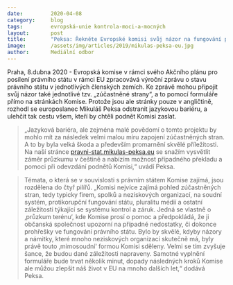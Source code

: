 ```yaml
---
date:         2020-04-08
category:     blog
tags:         evropská-unie kontrola-moci-a-mocných
layout:       post
title:        "Peksa: Řekněte Evropské komisi svůj názor na fungování právního státu"
image:        /assets/img/articles/2019/mikulas-peksa-eu.jpg
author:       Mediální odbor
--- 
```




Praha, 8.dubna 2020 - Evropská komise v rámci svého Akčního plánu pro posílení právního státu v rámci EU zpracovává výroční zprávu o stavu právního státu v jednotlivých členských zemích. Ke zprávě mohou připojit svůj názor také jednotlivé tzv. „zúčastněné strany“, a to pomocí formuláře přímo na stránkách Komise. Protože jsou ale stránky pouze v angličtině, rozhodl se europoslanec Mikuláš Peksa odstranit jazykovou bariéru, a ulehčit tak cestu všem, kteří by chtěli podnět Komisi zaslat.

> „Jazyková bariéra, ale zejména malé povědomí o tomto projektu by mohlo mít za následek velmi malou míru zapojení zúčastněných stran. A to by byla velká škoda a především promarnění skvělé příležitosti. Na naší stránce [pravni-stat.mikulas-peksa.eu](https://pravni-stat.mikulas-peksa.eu) se snažím vysvětlit záměr průzkumu v češtině a nabízím možnost případného překladu a pomoci při odevzdání podnětů Komisi,“ uvádí Peksa.

> Témata, o která se v souvislosti s právním státem Komise zajímá, jsou rozdělena do čtyř pilířů. „Komisi nejvíce zajímá pohled zúčastněných stran, tedy typicky firem, spolků a neziskových organizací, na soudní systém, protikorupční fungování státu, pluralitu médií a ostatní záležitosti týkající se systému kontrol a záruk. Jedná se vlastně o ‚průzkum terénu‘, kde Komise prosí o pomoc a předpokládá, že ji občanská společnost upozorní na případné nedostatky, či dokonce prohřešky ve fungování právního státu. Bylo by skvělé, kdyby názory a námitky, které mnoho neziskových organizací skutečně má, byly právě touto ‚mimosoudní‘ formou Komisi sděleny. Velmi se tím zvyšuje šance, že budou dané záležitosti napraveny. Samotné vyplnění formuláře bude trvat několik minut, dopady následných kroků Komise ale můžou zlepšit náš život v EU na mnoho dalších let,“ dodává Peksa.
